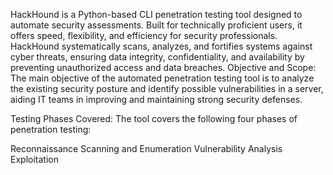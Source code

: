 HackHound is a Python-based CLI penetration testing tool designed to automate security assessments. Built for technically proficient users, it offers speed, flexibility, and efficiency for security professionals. HackHound systematically scans, analyzes, and fortifies systems against cyber threats, ensuring data integrity, confidentiality, and availability by preventing unauthorized access and data breaches.
Objective and Scope:
The main objective of the automated penetration testing tool is to analyze the existing security posture and identify possible vulnerabilities in a server, aiding IT teams in improving and maintaining strong security defenses.

Testing Phases Covered:
The tool covers the following four phases of penetration testing:

Reconnaissance
Scanning and Enumeration
Vulnerability Analysis
Exploitation





